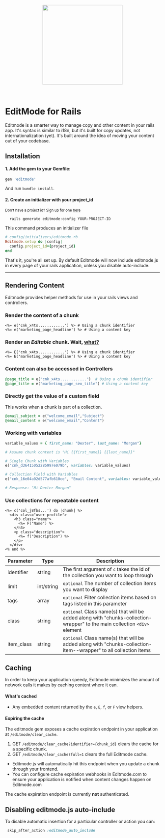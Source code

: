 <p align="center">
  <img src="https://editmode.s3-eu-west-1.amazonaws.com/static/editmode-full-navy-bg-transparent.png" width="260" />
</p>
<br />

# EditMode for Rails

Editmode is a smarter way to manage copy and other content in your rails app. It's syntax is similar to i18n, but it's built for copy updates, not internationalization (yet). It's built around the idea of moving your content out of your codebase.

## Installation

#### 1. Add the gem to your Gemfile:
```ruby
gem 'editmode'
```
And run `bundle install`.

#### 2. Create an initializer with your project_id

<small>Don't have a project id? Sign up for one [here](https://editmode.com/rails?s=ghreadme)</small>

```sh
  rails generate editmode:config YOUR-PROJECT-ID
```
This command produces an initializer file 
```ruby
# config/initializers/editmode.rb
Editmode.setup do |config|
  config.project_id={project_id}
end
```

That's it, you're all set up. By default Editmode will now include editmode.js in every page of your rails application, unless you disable auto-include.
<hr/>

## Rendering Content

Editmode provides helper methods for use in your rails views and controllers.

### Render the content of a chunk
```erb
<%= e('cnk_x4ts............') %> # Using a chunk identifier
<%= e('marketing_page_headline') %> # Using a content key 
```

### Render an *Editable* chunk. Wait, [what?](https://editmode.com/rails) 
```erb
<%= E('cnk_x4ts............') %> # Using a chunk identifier
<%= E('marketing_page_headline') %> # Using a content key
```

### Content can also be accessed in Controllers
```ruby
@page_title = e("cnk_x4ts............")  # Using a chunk identifier
@page_title = e("marketing_page_seo_title") # Using a content key
```

### Directly get the value of a custom field
This works when a chunk is part of a collection.
```ruby
@email_subject = e("welcome_email","Subject")
@email_content = e("welcome_email","Content")
```

### Working with variables
```ruby
variable_values = { first_name: "Dexter", last_name: "Morgan"}

# Assume chunk content is "Hi {{first_name}} {{last_name}}"

# Single Chunk with Variables
e("cnk_d36415052285997e079b", variables: variable_values)

# Collection Field with Variables
e("cnk_16e04a02d577afb610ce", "Email Content", variables: variable_values)

# Response: "Hi Dexter Morgan"
```

### Use collections for repeatable content
```erb
<%= c('col_j8fbs...') do |chunk| %>
  <div class="user-profile">
    <h3 class="name">
      <%= F("Name") %>
    </h3>
    <p class="description">
      <%= f("Description") %>
    </p>
  </div>
<% end %>
```

|Parameter|Type|Description|
|---|---|---|
| identifier | string | The first argument of `c` takes the id of the collection you want to loop through |
| limit | int/string |`optional` The number of collection items you want to display  |
| tags | array |`optional` Filter collection items based on tags listed in this parameter  |
| class | string | `optional` Class name(s) that will be added along with "chunks-collection-wrapper" to the main collection `<div>` element |
| item_class | string | `optional` Class name(s) that will be added along with "chunks-collection-item--wrapper" to all collection items |


## Caching
In order to keep your application speedy, Editmode minimizes the amount of network calls it makes by caching content where it can. 

#### What's cached
- Any embedded content returned by the `e`, `E`, `f`, or `F` view helpers.

#### Expiring the cache

The editmode gem exposes a cache expiration endpoint in your application at `/editmode/clear_cache`.

1. GET `/editmode/clear_cache?identifier={chunk_id}` clears the cache for a specific chunk.
2. GET `/editmode/clear_cache?full=1` clears the full Editmode cache.

- Editmode.js will automatically hit this endpoint when you update a chunk through your frontend.
- You can configure cache expiration webhooks in Editmode.com to ensure your application is notified when content changes happen on Editmode.com

The cache expiration endpoint is currently **not** authenticated.

## Disabling editmode.js auto-include

To disable automatic insertion for a particular controller or action you can:
```ruby
 skip_after_action :editmode_auto_include
```


